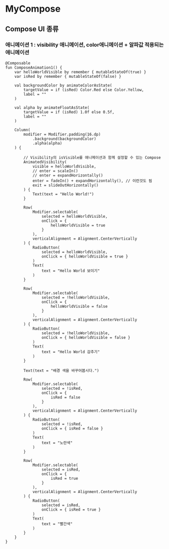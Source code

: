 # MyCompose
## Compose UI 종류

### 애니메이션 1 : visibility 애니메이션, color애니메이션 + 알파값 적용되는 애니메이션
    @Composable
    fun ComposeAnimation1() {
        var helloWorldVisible by remember { mutableStateOf(true) }
        var isRed by remember { mutableStateOf(false) }
    
        val backgroundColor by animateColorAsState(
            targetValue = if (isRed) Color.Red else Color.Yellow,
            label = ""
        )
        
        val alpha by animateFloatAsState(
            targetValue = if (isRed) 1.0f else 0.5f,
            label = ""
        )
    
        Column(
            modifier = Modifier.padding(16.dp)
                .background(backgroundColor)
                .alpha(alpha)
        ) {
    
            // Visibility의 isVisible를 애니메이션과 함께 설정할 수 있는 Compose
            AnimatedVisibility(
                visible = helloWorldVisible,
                // enter = scaleIn()
                // enter = expandHorizontally()
                enter = fadeIn() + expandHorizontally(), // 이런것도 됨
                exit = slideOutHorizontally()
            ) {
                Text(text = "Hello World!")
            }
    
            Row(
                Modifier.selectable(
                    selected = helloWorldVisible,
                    onClick = {
                        helloWorldVisible = true
                    }
                ),
                verticalAlignment = Alignment.CenterVertically
            ) {
                RadioButton(
                    selected = helloWorldVisible,
                    onClick = { helloWorldVisible = true }
                )
                Text(
                    text = "Hello World 보이기"
                )
            }
    
            Row(
                Modifier.selectable(
                    selected = !helloWorldVisible,
                    onClick = {
                        helloWorldVisible = false
                    }
                ),
                verticalAlignment = Alignment.CenterVertically
            ) {
                RadioButton(
                    selected = !helloWorldVisible,
                    onClick = { helloWorldVisible = false }
                )
                Text(
                    text = "Hello World 감추기"
                )
            }
    
            Text(text = "배경 색을 바꾸어봅시다.")
    
            Row(
                Modifier.selectable(
                    selected = !isRed,
                    onClick = {
                        isRed = false
                    }
                ),
                verticalAlignment = Alignment.CenterVertically
            ) {
                RadioButton(
                    selected = !isRed,
                    onClick = { isRed = false }
                )
                Text(
                    text = "노란색"
                )
            }
    
            Row(
                Modifier.selectable(
                    selected = isRed,
                    onClick = {
                        isRed = true
                    }
                ),
                verticalAlignment = Alignment.CenterVertically
            ) {
                RadioButton(
                    selected = isRed,
                    onClick = { isRed = true }
                )
                Text(
                    text = "빨간색"
                )
            }
        }
    }
